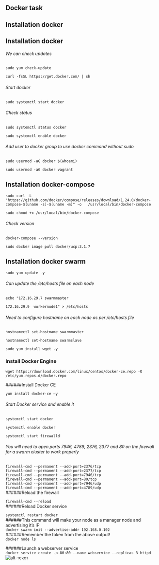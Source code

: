 ## Docker task 

## Installation docker  

## Installation docker  

###### We can check updates  
`sudo yum check-update`  

`curl -fsSL https://get.docker.com/ | sh`  

###### Start docker  
`sudo systemctl start docker`  

###### Check status  
`sudo systemctl status docker`  

`sudo systemctl enable docker`  

###### Add user to docker group to use docker command without sudo 
`sudo usermod -aG docker $(whoami)`  

`sudo usermod -aG docker vagrant`    

## Installation docker-compose  
`sudo curl -L "https://github.com/docker/compose/releases/download/1.24.0/docker-compose-$(uname -s)-$(uname -m)" -o   /usr/local/bin/docker-compose`  

`sudo chmod +x /usr/local/bin/docker-compose`  

###### Check version  
`docker-compose --version`  

`sudo docker image pull docker/ucp:3.1.7`  

## Installation docker swarm   
  

`sudo yum update -y`  

  
###### Can update the /etc/hosts file on each node  
`echo "172.16.29.7 swarmmaster`  

`172.16.29.9  workernode1" > /etc/hosts`  

   
###### Need to configure hostname on each node as per /etc/hosts file   
`hostnamectl set-hostname swarmmaster`  

`hostnamectl set-hostname swarmslave`  

`sudo yum install wget -y`  

### Install Docker Engine  
  
`wget https://download.docker.com/linux/centos/docker-ce.repo -O       /etc/yum.repos.d/docker.repo`  

######Install Docker CE  


`yum install docker-ce –y`  

###### Start Docker service and enable it  
`systemctl start docker`  

`systemctl enable docker`  

`systemctl start firewalld`  

###### You will need to open ports 7946, 4789, 2376, 2377 and 80 on the firewall for a swarm cluster to work properly  
`firewall-cmd --permanent --add-port=2376/tcp`  
`firewall-cmd --permanent --add-port=2377/tcp`  
`firewall-cmd --permanent --add-port=7946/tcp`  
`firewall-cmd --permanent --add-port=80/tcp`  
`firewall-cmd --permanent --add-port=7946/udp`  
`firewall-cmd --permanent --add-port=4789/udp`  
######Reload the firewall  

`firewall-cmd --reload`  
######Reload Docker service 
 
`systemctl restart docker`  
######This command will make your node as a manager node and advertising it’s IP  
`docker swarm init --advertise-addr 192.168.0.102`  
######Remember the token from the above output!  
`docker node ls`  

######Launch a webserver service  
`docker service create -p 80:80 --name webservice --replicas 3 httpd`  
![alt-текст]()  